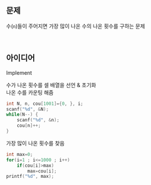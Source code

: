 ## 문제
수(`n`)들이 주어지면 가장 많이 나온 수의 나온 횟수를 구하는 문제

<br/>

## 아이디어
Implement

수가 나온 횟수를 셀 배열을 선언 & 초기화  
나온 수를 카운팅 해줌
```c
int N, n, cou[1001]={0, }, i;
scanf("%d", &N);
while(N--) {
	scanf("%d", &n);
	cou[n]++;
}
```
가장 많이 나온 횟수를 찾음
```c
int max=0;
for(i=1 ; i<=1000 ; i++)
	if(cou[i]>max)
		max=cou[i];
printf("%d", max);
```